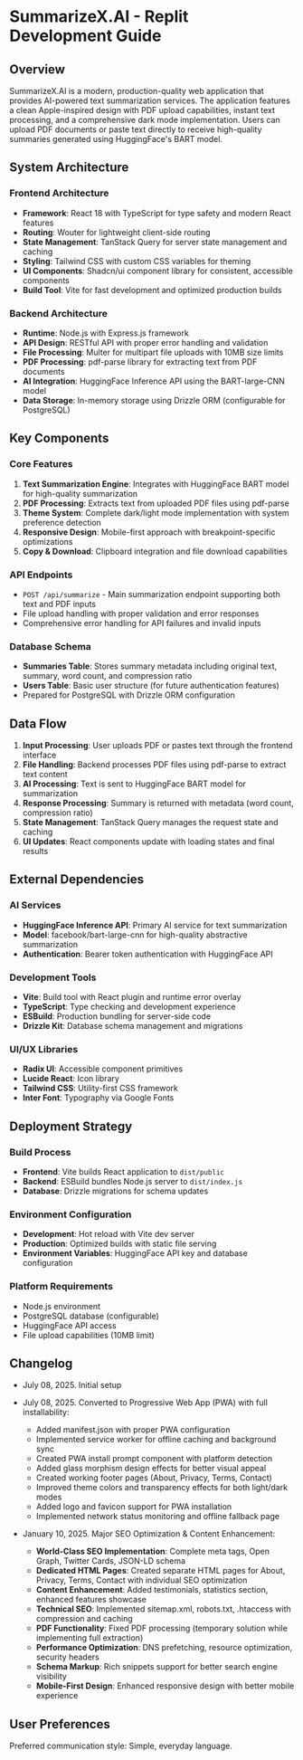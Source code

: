 # SummarizeX.AI - Replit Development Guide

## Overview

SummarizeX.AI is a modern, production-quality web application that provides AI-powered text summarization services. The application features a clean Apple-inspired design with PDF upload capabilities, instant text processing, and a comprehensive dark mode implementation. Users can upload PDF documents or paste text directly to receive high-quality summaries generated using HuggingFace's BART model.

## System Architecture

### Frontend Architecture
- **Framework**: React 18 with TypeScript for type safety and modern React features
- **Routing**: Wouter for lightweight client-side routing
- **State Management**: TanStack Query for server state management and caching
- **Styling**: Tailwind CSS with custom CSS variables for theming
- **UI Components**: Shadcn/ui component library for consistent, accessible components
- **Build Tool**: Vite for fast development and optimized production builds

### Backend Architecture
- **Runtime**: Node.js with Express.js framework
- **API Design**: RESTful API with proper error handling and validation
- **File Processing**: Multer for multipart file uploads with 10MB size limits
- **PDF Processing**: pdf-parse library for extracting text from PDF documents
- **AI Integration**: HuggingFace Inference API using the BART-large-CNN model
- **Data Storage**: In-memory storage using Drizzle ORM (configurable for PostgreSQL)

## Key Components

### Core Features
1. **Text Summarization Engine**: Integrates with HuggingFace BART model for high-quality summarization
2. **PDF Processing**: Extracts text from uploaded PDF files using pdf-parse
3. **Theme System**: Complete dark/light mode implementation with system preference detection
4. **Responsive Design**: Mobile-first approach with breakpoint-specific optimizations
5. **Copy & Download**: Clipboard integration and file download capabilities

### API Endpoints
- `POST /api/summarize` - Main summarization endpoint supporting both text and PDF inputs
- File upload handling with proper validation and error responses
- Comprehensive error handling for API failures and invalid inputs

### Database Schema
- **Summaries Table**: Stores summary metadata including original text, summary, word count, and compression ratio
- **Users Table**: Basic user structure (for future authentication features)
- Prepared for PostgreSQL with Drizzle ORM configuration

## Data Flow

1. **Input Processing**: User uploads PDF or pastes text through the frontend interface
2. **File Handling**: Backend processes PDF files using pdf-parse to extract text content
3. **AI Processing**: Text is sent to HuggingFace BART model for summarization
4. **Response Processing**: Summary is returned with metadata (word count, compression ratio)
5. **State Management**: TanStack Query manages the request state and caching
6. **UI Updates**: React components update with loading states and final results

## External Dependencies

### AI Services
- **HuggingFace Inference API**: Primary AI service for text summarization
- **Model**: facebook/bart-large-cnn for high-quality abstractive summarization
- **Authentication**: Bearer token authentication with HuggingFace API

### Development Tools
- **Vite**: Build tool with React plugin and runtime error overlay
- **TypeScript**: Type checking and development experience
- **ESBuild**: Production bundling for server-side code
- **Drizzle Kit**: Database schema management and migrations

### UI/UX Libraries
- **Radix UI**: Accessible component primitives
- **Lucide React**: Icon library
- **Tailwind CSS**: Utility-first CSS framework
- **Inter Font**: Typography via Google Fonts

## Deployment Strategy

### Build Process
- **Frontend**: Vite builds React application to `dist/public`
- **Backend**: ESBuild bundles Node.js server to `dist/index.js`
- **Database**: Drizzle migrations for schema updates

### Environment Configuration
- **Development**: Hot reload with Vite dev server
- **Production**: Optimized builds with static file serving
- **Environment Variables**: HuggingFace API key and database configuration

### Platform Requirements
- Node.js environment
- PostgreSQL database (configurable)
- HuggingFace API access
- File upload capabilities (10MB limit)

## Changelog

- July 08, 2025. Initial setup
- July 08, 2025. Converted to Progressive Web App (PWA) with full installability:
  - Added manifest.json with proper PWA configuration
  - Implemented service worker for offline caching and background sync
  - Created PWA install prompt component with platform detection
  - Added glass morphism design effects for better visual appeal
  - Created working footer pages (About, Privacy, Terms, Contact)
  - Improved theme colors and transparency effects for both light/dark modes
  - Added logo and favicon support for PWA installation
  - Implemented network status monitoring and offline fallback page

- January 10, 2025. Major SEO Optimization & Content Enhancement:
  - **World-Class SEO Implementation**: Complete meta tags, Open Graph, Twitter Cards, JSON-LD schema
  - **Dedicated HTML Pages**: Created separate HTML pages for About, Privacy, Terms, Contact with individual SEO optimization
  - **Content Enhancement**: Added testimonials, statistics section, enhanced features showcase
  - **Technical SEO**: Implemented sitemap.xml, robots.txt, .htaccess with compression and caching
  - **PDF Functionality**: Fixed PDF processing (temporary solution while implementing full extraction)
  - **Performance Optimization**: DNS prefetching, resource optimization, security headers
  - **Schema Markup**: Rich snippets support for better search engine visibility
  - **Mobile-First Design**: Enhanced responsive design with better mobile experience

## User Preferences

Preferred communication style: Simple, everyday language.